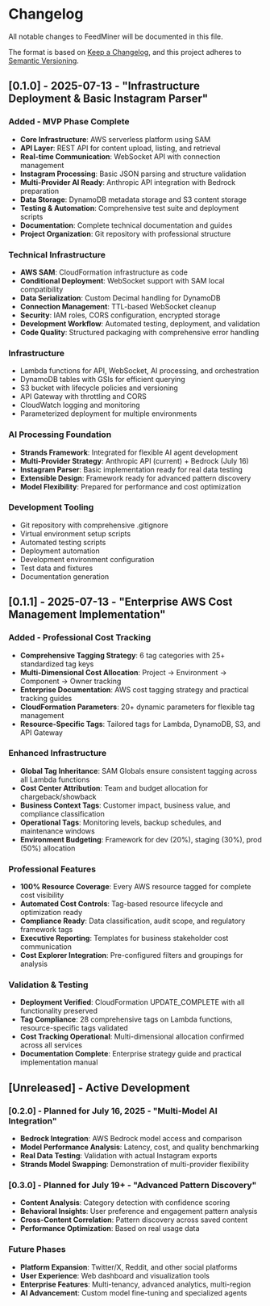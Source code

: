 # Changelog

All notable changes to FeedMiner will be documented in this file.

The format is based on [Keep a Changelog](https://keepachangelog.com/en/1.0.0/),
and this project adheres to [Semantic Versioning](https://semver.org/spec/v2.0.0.html).

## [0.1.0] - 2025-07-13 - "Infrastructure Deployment & Basic Instagram Parser"

### Added - MVP Phase Complete
- **Core Infrastructure**: AWS serverless platform using SAM
- **API Layer**: REST API for content upload, listing, and retrieval
- **Real-time Communication**: WebSocket API with connection management
- **Instagram Processing**: Basic JSON parsing and structure validation
- **Multi-Provider AI Ready**: Anthropic API integration with Bedrock preparation
- **Data Storage**: DynamoDB metadata storage and S3 content storage
- **Testing & Automation**: Comprehensive test suite and deployment scripts
- **Documentation**: Complete technical documentation and guides
- **Project Organization**: Git repository with professional structure

### Technical Infrastructure
- **AWS SAM**: CloudFormation infrastructure as code
- **Conditional Deployment**: WebSocket support with SAM local compatibility
- **Data Serialization**: Custom Decimal handling for DynamoDB
- **Connection Management**: TTL-based WebSocket cleanup
- **Security**: IAM roles, CORS configuration, encrypted storage
- **Development Workflow**: Automated testing, deployment, and validation
- **Code Quality**: Structured packaging with comprehensive error handling

### Infrastructure
- Lambda functions for API, WebSocket, AI processing, and orchestration
- DynamoDB tables with GSIs for efficient querying
- S3 bucket with lifecycle policies and versioning
- API Gateway with throttling and CORS
- CloudWatch logging and monitoring
- Parameterized deployment for multiple environments

### AI Processing Foundation
- **Strands Framework**: Integrated for flexible AI agent development
- **Multi-Provider Strategy**: Anthropic API (current) + Bedrock (July 16)
- **Instagram Parser**: Basic implementation ready for real data testing
- **Extensible Design**: Framework ready for advanced pattern discovery
- **Model Flexibility**: Prepared for performance and cost optimization

### Development Tooling
- Git repository with comprehensive .gitignore
- Virtual environment setup scripts
- Automated testing scripts
- Deployment automation
- Development environment configuration
- Test data and fixtures
- Documentation generation

## [0.1.1] - 2025-07-13 - "Enterprise AWS Cost Management Implementation"

### Added - Professional Cost Tracking
- **Comprehensive Tagging Strategy**: 6 tag categories with 25+ standardized tag keys
- **Multi-Dimensional Cost Allocation**: Project → Environment → Component → Owner tracking
- **Enterprise Documentation**: AWS cost tagging strategy and practical tracking guides
- **CloudFormation Parameters**: 20+ dynamic parameters for flexible tag management
- **Resource-Specific Tags**: Tailored tags for Lambda, DynamoDB, S3, and API Gateway

### Enhanced Infrastructure
- **Global Tag Inheritance**: SAM Globals ensure consistent tagging across all Lambda functions
- **Cost Center Attribution**: Team and budget allocation for chargeback/showback
- **Business Context Tags**: Customer impact, business value, and compliance classification
- **Operational Tags**: Monitoring levels, backup schedules, and maintenance windows
- **Environment Budgeting**: Framework for dev (20%), staging (30%), prod (50%) allocation

### Professional Features
- **100% Resource Coverage**: Every AWS resource tagged for complete cost visibility
- **Automated Cost Controls**: Tag-based resource lifecycle and optimization ready
- **Compliance Ready**: Data classification, audit scope, and regulatory framework tags
- **Executive Reporting**: Templates for business stakeholder cost communication
- **Cost Explorer Integration**: Pre-configured filters and groupings for analysis

### Validation & Testing
- **Deployment Verified**: CloudFormation UPDATE_COMPLETE with all functionality preserved
- **Tag Compliance**: 28 comprehensive tags on Lambda functions, resource-specific tags validated
- **Cost Tracking Operational**: Multi-dimensional allocation confirmed across all services
- **Documentation Complete**: Enterprise strategy guide and practical implementation manual

## [Unreleased] - Active Development

### [0.2.0] - Planned for July 16, 2025 - "Multi-Model AI Integration"
- **Bedrock Integration**: AWS Bedrock model access and comparison
- **Model Performance Analysis**: Latency, cost, and quality benchmarking
- **Real Data Testing**: Validation with actual Instagram exports
- **Strands Model Swapping**: Demonstration of multi-provider flexibility

### [0.3.0] - Planned for July 19+ - "Advanced Pattern Discovery"
- **Content Analysis**: Category detection with confidence scoring
- **Behavioral Insights**: User preference and engagement pattern analysis
- **Cross-Content Correlation**: Pattern discovery across saved content
- **Performance Optimization**: Based on real usage data

### Future Phases
- **Platform Expansion**: Twitter/X, Reddit, and other social platforms
- **User Experience**: Web dashboard and visualization tools
- **Enterprise Features**: Multi-tenancy, advanced analytics, multi-region
- **AI Advancement**: Custom model fine-tuning and specialized agents